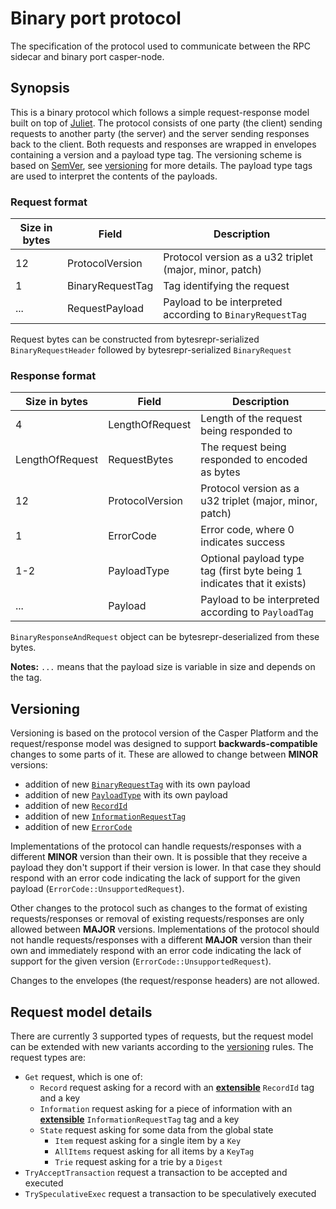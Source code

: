 # Binary port protocol
The specification of the protocol used to communicate between the RPC sidecar and binary port casper-node.

## Synopsis
This is a binary protocol which follows a simple request-response model built on top of [Juliet](https://github.com/casper-network/juliet). The protocol consists of one party (the client) sending requests to another party (the server) and the server sending responses back to the client. Both requests and responses are wrapped in envelopes containing a version and a payload type tag. The versioning scheme is based on [SemVer](https://semver.org/), see [versioning](#versioning) for more details. The payload type tags are used to interpret the contents of the payloads.

### Request format
| Size in bytes | Field            | Description                                               |
|---------------|------------------|-----------------------------------------------------------|
| 12            | ProtocolVersion  | Protocol version as a u32 triplet (major, minor, patch)   |
| 1             | BinaryRequestTag | Tag identifying the request                               |
| ...           | RequestPayload   | Payload to be interpreted according to `BinaryRequestTag` |

Request bytes can be constructed from bytesrepr-serialized `BinaryRequestHeader` followed by bytesrepr-serialized `BinaryRequest`

### Response format
| Size in bytes   | Field           | Description                                                             |
|-----------------|-----------------|-------------------------------------------------------------------------|
| 4               | LengthOfRequest | Length of the request being responded to                                |
| LengthOfRequest | RequestBytes    | The request being responded to encoded as bytes                         |
| 12              | ProtocolVersion | Protocol version as a u32 triplet (major, minor, patch)                 |
| 1               | ErrorCode       | Error code, where 0 indicates success                                   |
| 1-2             | PayloadType     | Optional payload type tag (first byte being 1 indicates that it exists) |
| ...             | Payload         | Payload to be interpreted according to `PayloadTag`                     |

`BinaryResponseAndRequest` object can be bytesrepr-deserialized from these bytes.

**Notes:** `...` means that the payload size is variable in size and depends on the tag.

## Versioning
Versioning is based on the protocol version of the Casper Platform and the request/response model was designed to support **backwards-compatible** changes to some parts of it. These are allowed to change between **MINOR** versions:
- addition of new [`BinaryRequestTag`](#request-format) with its own payload
- addition of new [`PayloadType`](#response-format) with its own payload
- addition of new [`RecordId`](#request-model-details)
- addition of new [`InformationRequestTag`](#request-model-details)
- addition of new [`ErrorCode`](#response-format)

Implementations of the protocol can handle requests/responses with a different **MINOR** version than their own. It is possible that they receive a payload they don't support if their version is lower. In that case they should respond with an error code indicating the lack of support for the given payload (`ErrorCode::UnsupportedRequest`).

Other changes to the protocol such as changes to the format of existing requests/responses or removal of existing requests/responses are only allowed between **MAJOR** versions. Implementations of the protocol should not handle requests/responses with a different **MAJOR** version than their own and immediately respond with an error code indicating the lack of support for the given version (`ErrorCode::UnsupportedRequest`).

Changes to the envelopes (the request/response headers) are not allowed.

## Request model details
There are currently 3 supported types of requests, but the request model can be extended with new variants according to the [versioning](#versioning) rules. The request types are:
- `Get` request, which is one of:
    - `Record` request asking for a record with an [**extensible**](#versioning) `RecordId` tag and a key
    - `Information` request asking for a piece of information with an [**extensible**](#versioning) `InformationRequestTag` tag and a key
    - `State` request asking for some data from the global state
        - `Item` request asking for a single item by a `Key`
        - `AllItems` request asking for all items by a `KeyTag`
        - `Trie` request asking for a trie by a `Digest`
- `TryAcceptTransaction` request a transaction to be accepted and executed
- `TrySpeculativeExec` request a transaction to be speculatively executed
